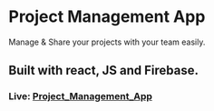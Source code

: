 # Project Management App 
Manage & Share your projects with your team easily.

## Built with react, JS and Firebase.

### Live: [Project_Management_App](https://v1-mgmt.web.app)